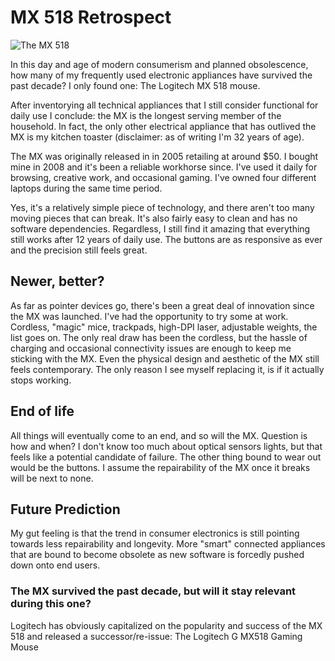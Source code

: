 # MX 518 Retrospect

![The MX 518](/mx518.jpg)

<Intro>
  In this day and age of modern consumerism and <Link href="https://duckduckgo.com/?q=planned+obsolescence">planned obsolescence</Link>, how many of my frequently used electronic appliances have survived the past decade? I only found one: The Logitech MX 518 mouse.
</Intro>

After inventorying all technical appliances that I still consider functional for daily use I conclude: the MX is the longest serving member of the household. In fact, the only other electrical appliance that has outlived the MX is my kitchen toaster (disclaimer: as of writing I'm 32 years of age).

The MX was originally released in in 2005 retailing at around $50. I bought mine in 2008 and it's been a reliable workhorse since. I've used it daily for browsing, creative work, and occasional gaming. I've owned four different laptops during the same time period.

Yes, it's a relatively simple piece of technology, and there aren't too many moving pieces that can break. It's also fairly easy to clean and has no software dependencies. Regardless, I still find it amazing that everything still works after 12 years of daily use. The buttons are as responsive as ever and the precision still feels great.

## Newer, better?

As far as pointer devices go, there's been a great deal of innovation since the MX was launched. I've had the opportunity to try some at work. Cordless, "magic" mice, trackpads, high-DPI laser, adjustable weights, the list goes on. The only real draw has been the cordless, but the hassle of charging and occasional connectivity issues are enough to keep me sticking with the MX. Even the physical design and aesthetic of the MX still feels contemporary. The only reason I see myself replacing it, is if it actually stops working.

## End of life

All things will eventually come to an end, and so will the MX. Question is how and when? I don't know too much about optical sensors lights, but that feels like a potential candidate of failure. The other thing bound to wear out would be the buttons. I assume the repairability of the MX once it breaks will be next to none.

## Future Prediction

My gut feeling is that the trend in consumer electronics is still pointing towards less repairability and longevity. More "smart" connected appliances that are bound to become obsolete as new software is forcedly pushed down onto end users. 


### The MX survived the past decade, but will it stay relevant during this one?

<SponsoredParagraph>
  Logitech has obviously capitalized on the popularity and success of the MX 518 and released a successor/re-issue: <SponsoredLink href="https://amzn.to/2UiIPNU">The Logitech G MX518 Gaming Mouse</SponsoredLink>
</SponsoredParagraph>
